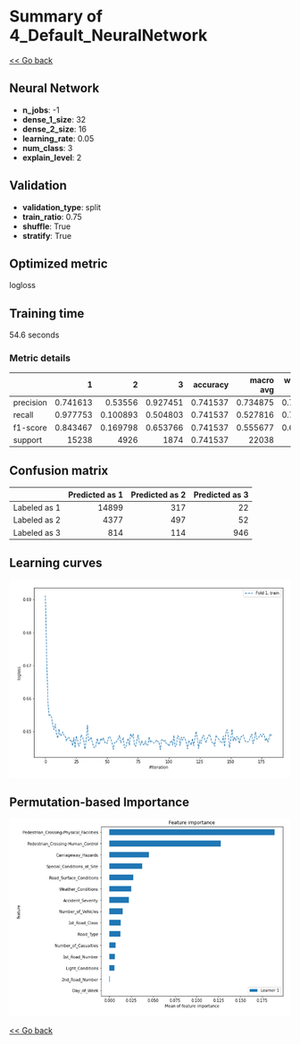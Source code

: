 # Summary of 4_Default_NeuralNetwork

[<< Go back](../README.md)


## Neural Network
- **n_jobs**: -1
- **dense_1_size**: 32
- **dense_2_size**: 16
- **learning_rate**: 0.05
- **num_class**: 3
- **explain_level**: 2

## Validation
 - **validation_type**: split
 - **train_ratio**: 0.75
 - **shuffle**: True
 - **stratify**: True

## Optimized metric
logloss

## Training time

54.6 seconds

### Metric details
|           |            1 |           2 |           3 |   accuracy |    macro avg |   weighted avg |   logloss |
|:----------|-------------:|------------:|------------:|-----------:|-------------:|---------------:|----------:|
| precision |     0.741613 |    0.53556  |    0.927451 |   0.741537 |     0.734875 |       0.711358 |  0.643351 |
| recall    |     0.977753 |    0.100893 |    0.504803 |   0.741537 |     0.527816 |       0.741537 |  0.643351 |
| f1-score  |     0.843467 |    0.169798 |    0.653766 |   0.741537 |     0.555677 |       0.676755 |  0.643351 |
| support   | 15238        | 4926        | 1874        |   0.741537 | 22038        |   22038        |  0.643351 |


## Confusion matrix
|              |   Predicted as 1 |   Predicted as 2 |   Predicted as 3 |
|:-------------|-----------------:|-----------------:|-----------------:|
| Labeled as 1 |            14899 |              317 |               22 |
| Labeled as 2 |             4377 |              497 |               52 |
| Labeled as 3 |              814 |              114 |              946 |

## Learning curves
![Learning curves](learning_curves.png)

## Permutation-based Importance
![Permutation-based Importance](permutation_importance.png)

[<< Go back](../README.md)
